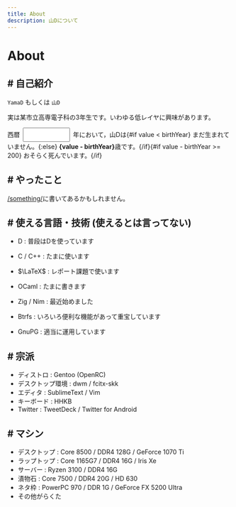 ```yaml
---
title: About
description: 山Dについて
---
```


<script>
  const birthYear = 2005
  let value = new Date().getFullYear()
</script>

<style lang="scss">
  .yearNum {
    width: 8em;
    margin: 0 .5em;
    padding: .5em;
  }
</style>

# About

## # 自己紹介

`YamaD` もしくは `山D`

実は某市立高専電子科の3年生です。いわゆる低レイヤに興味があります。

<p>
  西暦<input type="number" class="yearNum" bind:value />年において，山Dは{#if value < birthYear}
    まだ生まれていません。{:else}
    <strong>{value - birthYear}</strong>歳です。{/if}{#if value - birthYear >= 200}
    おそらく死んでいます。{/if}
</p>

## # やったこと

[/something/](/something/)に書いてあるかもしれません。

## # 使える言語・技術 (使えるとは言ってない)

- D : 普段はDを使っています
- C / C++ : たまに使います
- $\LaTeX$ : レポート課題で使います
- OCaml : たまに書きます
- Zig / Nim : 最近始めました


- Btrfs : いろいろ便利な機能があって重宝しています
- GnuPG : 適当に運用しています

## # 宗派

- ディストロ : Gentoo (OpenRC)
- デスクトップ環境 : dwm / fcitx-skk
- エディタ : SublimeText / Vim
- キーボード : HHKB
- Twitter : TweetDeck / Twitter for Android

## # マシン

- デスクトップ : Core 8500 / DDR4 128G / GeForce 1070 Ti
- ラップトップ : Core 1165G7 / DDR4 16G / Iris Xe
- サーバー : Ryzen 3100 / DDR4 16G
- 漬物石 : Core 7500 / DDR4 20G / HD 630
- ネタ枠 : PowerPC 970 / DDR 1G / GeForce FX 5200 Ultra
- その他がらくた
